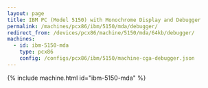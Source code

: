 ```yaml
---
layout: page
title: IBM PC (Model 5150) with Monochrome Display and Debugger
permalink: /machines/pcx86/ibm/5150/mda/debugger/
redirect_from: /devices/pcx86/machine/5150/mda/64kb/debugger/
machines:
  - id: ibm-5150-mda
    type: pcx86
    config: /configs/pcx86/ibm/5150/machine-cga-debugger.json
---
```


{% include machine.html id="ibm-5150-mda" %}
